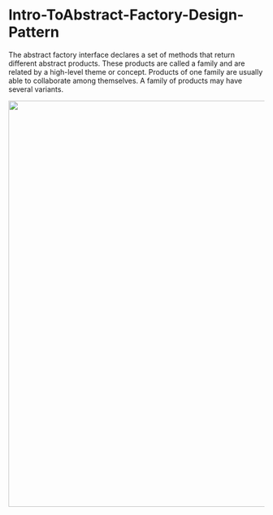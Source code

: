 # Intro-ToAbstract-Factory-Design-Pattern
The abstract factory interface declares a set of methods that return different abstract products. These products are called a family and are related by a high-level theme or concept. Products of one family are usually able to collaborate among themselves. A family of products may have several variants.

<p align="center">
  <img src="https://github.com/user-attachments/assets/062be534-112d-4e3d-9564-caee0ee34dab" width="800">
</p>
